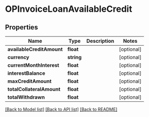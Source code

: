 # OPInvoiceLoanAvailableCredit

## Properties
Name | Type | Description | Notes
------------ | ------------- | ------------- | -------------
**availableCreditAmount** | **float** |  | [optional] 
**currency** | **string** |  | [optional] 
**currentMonthInterest** | **float** |  | [optional] 
**interestBalance** | **float** |  | [optional] 
**maxCreditAmount** | **float** |  | [optional] 
**totalCollateralAmount** | **float** |  | [optional] 
**totalWithdrawn** | **float** |  | [optional] 

[[Back to Model list]](../README.md#documentation-for-models) [[Back to API list]](../README.md#documentation-for-api-endpoints) [[Back to README]](../README.md)


